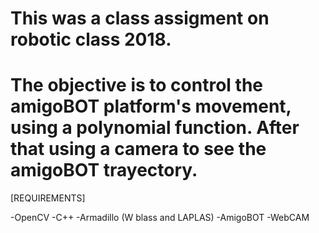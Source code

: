 # This was a class assigment on robotic class 2018.
# The objective is to control the amigoBOT platform's movement, using a polynomial function. After that using a camera to see the amigoBOT trayectory.

[REQUIREMENTS]

-OpenCV
-C++
-Armadillo (W blass and LAPLAS)
-AmigoBOT
-WebCAM

